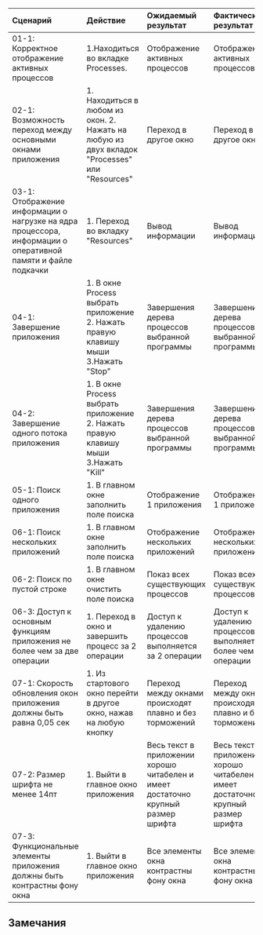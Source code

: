 |Cценарий|Действие|Ожидаемый результат|Фактический результат| Оценка|
|:---|:---|:---|:---|:---|
|01-1: Корректное отображение активных процессов | 1.Находиться во вкладке Processes.| Отображение активных процессов | Отображение активных процессов |Тест пройден|
|02-1: Возможность переход между основными окнами приложения | 1. Находиться в любом из окон. 2. Нажать на любую из двух вкладок "Processes" или "Resources" | Переход в другое окно |Переход в другое окно|Тест пройден|
|03-1: Отображение информации о нагрузке на ядра процессора, информации о оперативной памяти и файле подкачки | 1. Переход во вкладку "Resources"|Вывод информации|Вывод информации|Тест пройден|
|04-1: Завершение приложения | 1. В окне Process выбрать приложение 2. Нажать правую клавишу мыши 3.Нажать "Stop"| Завершения дерева процессов выбранной программы |Завершения дерева процессов выбранной программы|Тест пройден|
|04-2: Завершение одного потока приложения | 1. В окне Process выбрать приложение 2. Нажать правую клавишу мыши 3.Нажать "Kill"| Завершения дерева процессов выбранной программы |Завершения дерева процессов выбранной программы|Тест пройден|
|05-1: Поиск одного приложения | 1. В главном окне заполнить поле поиска | Отображение 1 приложения |Отображение 1 приложения|Тест пройден|
|06-1: Поиск нескольких приложений | 1. В главном окне заполнить поле поиска| Отображение нескольких приложений |Отображение нескольких приложений |Тест пройден|
|06-2: Поиск по пустой строке | 1. В главном окне очистить поле поиска| Показ всех существующих процессов |Показ всех существующих процессов|Тест пройден |
|06-3: Доступ к основным функциям приложения не более чем за две операции | 1. Переход в окно и завершить процесс за 2 операции | Доступ к удалению процессов выполняется за 2 операции |Доступ к удалению процессов выполняется более чем за 2 операции|Тест не пройден|
|07-1: Скорость обновления окон приложения должны быть равна 0,05 сек | 1. Из стартового окно перейти в другое окно, нажав на любую кнопку | Переход между окнами происходят плавно и без торможений |Переход между окнами происходят плавно и без торможений|Тест пройден |
|07-2: Размер шрифта не менее 14пт | 1. Выйти в главное окно приложения | Весь текст в приложении хорошо читабелен и имеет достаточно крупный размер шрифта |Весь текст в приложении хорошо читабелен и имеет достаточно крупный размер шрифта|Тест пройден |
|07-3: Функциональные элементы приложения должны быть контрастны фону окна | 1. Выйти в главное окно приложения | Все элементы окна контрастны фону окна |Все элементы окна контрастны фону окна|Тест пройден |

## Замечания
